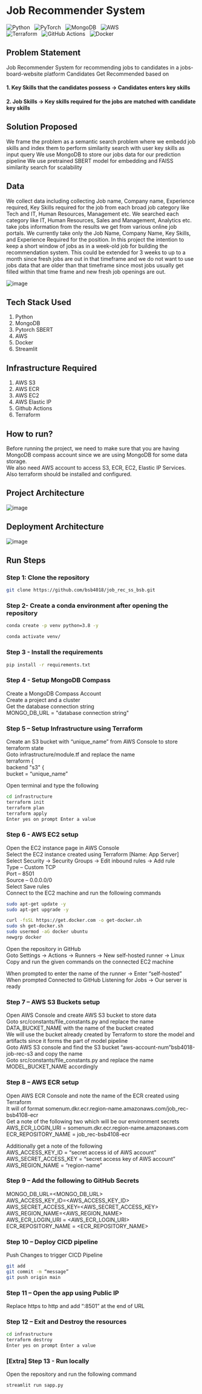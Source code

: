 # Job Recommender System

![Python](https://img.shields.io/badge/python-3670A0?style=for-the-badge&logo=python&logoColor=ffdd54) &nbsp; ![PyTorch](https://img.shields.io/badge/PyTorch-%23EE4C2C.svg?style=for-the-badge&logo=PyTorch&logoColor=white) &nbsp; ![MongoDB](https://img.shields.io/badge/MongoDB-%234ea94b.svg?style=for-the-badge&logo=mongodb&logoColor=white) &nbsp; ![AWS](https://img.shields.io/badge/AWS-%23FF9900.svg?style=for-the-badge&logo=amazon-aws&logoColor=white) &nbsp; <br> ![Terraform](https://img.shields.io/badge/terraform-%235835CC.svg?style=for-the-badge&logo=terraform&logoColor=white) &nbsp; ![GitHub Actions](https://img.shields.io/badge/github%20actions-%232671E5.svg?style=for-the-badge&logo=githubactions&logoColor=white) &nbsp; ![Docker](https://img.shields.io/badge/docker-%230db7ed.svg?style=for-the-badge&logo=docker&logoColor=white)


## Problem Statement
Job Recommender System for recommending jobs to candidates in a jobs-board-website platform
Candidates Get Recommended based on
#### 1. Key Skills that the candidates possess -> Candidates enters key skills
#### 2. Job Skills -> Key skills required for the jobs are matched with candidate key skills

## Solution Proposed
We frame the problem as a semantic search problem where we embedd job skills and index them to perform similarity search with user key skills as input query
We use MongoDB to store our jobs data for our prediction pipeline
We use pretrained SBERT model for embedding and FAISS similarity search for scalability

## Data
We collect data including collecting Job name, Company name, Experience required, Key Skills required for the job from each broad job category like Tech and IT, Human Resources, Management etc.
We searched each category like IT, Human Resources, Sales and Management, Analytics etc. take jobs information from the results we get from various online job portals. We currently take only the Job Name, Company Name, Key Skills, and Experience Required for the position. In this project the intention to keep a short window of jobs as in a week-old job for building the recommendation system.
This could be extended for 3 weeks to up to a month since fresh jobs are out in that timeframe and we do not want to use jobs data that are older than that timeframe since most jobs usually get filled within that time frame and new fresh job openings are out. 

![image](https://github.com/bsb4018/job_rec_ss_bsb/blob/main/docs/data_img.png)

## Tech Stack Used
1. Python 
2. MongoDB
3. Pytorch SBERT
4. AWS
5. Docker
6. Streamlit


## Infrastructure Required
1. AWS S3
2. AWS ECR
3. AWS EC2
4. AWS Elastic IP
5. Github Actions
6. Terraform


## How to run?
Before running the project, we need to make sure that you are having MongoDB compass account since we are using MongoDB for some data storage. <br>
We also need AWS account to access S3, ECR, EC2, Elastic IP Services. <br>
Also terraform should be installed and configured.


## Project Architecture
![image](https://github.com/bsb4018/job_rec_ss_bsb/blob/main/docs/hld.png)

## Deployment Architecture
![image](https://github.com/bsb4018/job_rec_ss_bsb/blob/main/docs/deployment.png)

## Run Steps

### Step 1: Clone the repository
```bash
git clone https://github.com/bsb4018/job_rec_ss_bsb.git
```

### Step 2- Create a conda environment after opening the repository

```bash
conda create -p venv python=3.8 -y
```

```bash
conda activate venv/
```

### Step 3 - Install the requirements
```bash
pip install -r requirements.txt
```


### Step 4 - Setup MongoDB Compass

Create a MongoDB Compass Account <br>
Create a project and a cluster <br>
Get the database connection string <br>
MONGO_DB_URL = "database connection string"


### Step 5 – Setup Infrastructure using Terraform

Create an S3 bucket with “unique_name” from AWS Console to store terraform state <br>
Goto infrastructure/module.tf and replace the name <br>
terraform { <br>
   backend "s3" { <br>
    bucket = “unique_name” <br>

Open terminal and type the following
```bash
cd infrastructure
terraform init
terraform plan
terraform apply
Enter yes on prompt Enter a value
```

### Step 6 - AWS EC2 setup

Open the EC2 instance page in AWS Console <br>
Select the EC2 instance created using Terraform [Name: App Server] <br>
Select Security -> Security Groups -> Edit inbound rules -> Add rule <br>
Type – Custom TCP <br>
Port – 8501 <br>
Source – 0.0.0.0/0 <br>
Select Save rules <br>
Connect to the EC2 machine and run the following commands

```bash
sudo apt-get update -y
sudo apt-get upgrade -y

curl -fsSL https://get.docker.com -o get-docker.sh
sudo sh get-docker.sh
sudo usermod -aG docker ubuntu
newgrp docker
```

Open the repository in GitHub <br>
Goto Settings -> Actions -> Runners -> New self-hosted runner -> Linux <br>
Copy and run the given commands on the connected EC2 machine <br>

When prompted to enter the name of the runner -> Enter “self-hosted” <br>
When prompted Connected to GitHub Listening for Jobs -> Our server is ready 


### Step 7 – AWS S3 Buckets setup

Open AWS Console and create AWS S3 bucket to store data <br>
Goto src/constants/file_constants.py and replace the name DATA_BUCKET_NAME with the name of the bucket created <br>
We will use the bucket already created by Terraform to store the model and artifacts since it forms the part of model pipeline <br>
Goto AWS S3 console and find the S3 bucket “aws-account-num”bsb4018-job-rec-s3 and copy the name <br>
Goto src/constants/file_constants.py and replace the name MODEL_BUCKET_NAME accordingly


### Step 8 – AWS ECR setup

Open AWS ECR Console and note the name of the ECR created using Terraform <br>
It will of format somenum.dkr.ecr.region-name.amazonaws.com/job_rec-bsb4108-ecr <br>
Get a note of the following two which will be our environment secrets <br>
AWS_ECR_LOGIN_URI = somenum.dkr.ecr.region-name.amazonaws.com <br>
ECR_REPOSITORY_NAME = job_rec-bsb4108-ecr <br>

Additionally get a note of the following <br>
AWS_ACCESS_KEY_ID = “secret access id of AWS account” <br>
AWS_SECRET_ACCESS_KEY = “secret access key of AWS account” <br>
AWS_REGION_NAME = “region-name”


### Step 9 – Add the following to GitHub Secrets

MONGO_DB_URL=<MONGO_DB_URL> <br>
AWS_ACCESS_KEY_ID=<AWS_ACCESS_KEY_ID> <br>
AWS_SECRET_ACCESS_KEY=<AWS_SECRET_ACCESS_KEY> <br>
AWS_REGION_NAME=<AWS_REGION_NAME> <br>
AWS_ECR_LOGIN_URI = <AWS_ECR_LOGIN_URI> <br>
ECR_REPOSITORY_NAME = <ECR_REPOSITORY_NAME> 

### Step 10 – Deploy CICD pipeline

Push Changes to trigger CICD Pipeline
```bash
git add
git commit -m “message”
git push origin main
```

### Step 11 – Open the app using Public IP
Replace https to http and add “:8501” at the end of URL


### Step 12 – Exit and Destroy the resources

```bash
cd infrastructure
terraform destroy
Enter yes on prompt Enter a value
```

### [Extra] Step 13 - Run locally
Open the repository and run the following command
```bash
streamlit run sapp.py
```